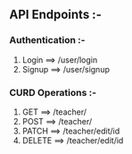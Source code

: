 
## API Endpoints :-

### Authentication :-

1) Login ==> /user/login
2) Signup ==> /user/signup

### CURD Operations :-

1) GET ==> /teacher/
2) POST ==> /teacher/
3) PATCH ==> /teacher/edit/id
4) DELETE ==> /teacher/edit/id
